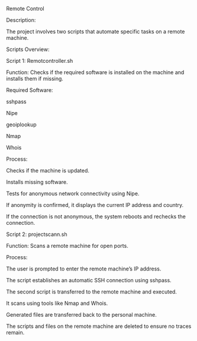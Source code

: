 Remote Control


Description:

The project involves two scripts that automate specific tasks on a remote machine.

Scripts Overview:

Script 1: Remotcontroller.sh

Function: Checks if the required software is installed on the machine and installs them if missing.

Required Software:

sshpass

Nipe

geoiplookup

Nmap

Whois

Process:

Checks if the machine is updated.

Installs missing software.

Tests for anonymous network connectivity using Nipe.

If anonymity is confirmed, it displays the current IP address and country.

If the connection is not anonymous, the system reboots and rechecks the connection.

Script 2: projectscann.sh

Function: Scans a remote machine for open ports.

Process:

The user is prompted to enter the remote machine’s IP address.

The script establishes an automatic SSH connection using sshpass.

The second script is transferred to the remote machine and executed.

It scans using tools like Nmap and Whois.

Generated files are transferred back to the personal machine.

The scripts and files on the remote machine are deleted to ensure no traces remain.
